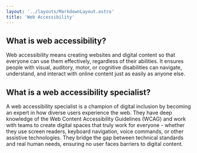 ```yaml
---
layout: '../layouts/MarkdownLayout.astro'
title: 'Web Accessibility'
---
```


## What is web accessibility?

Web accessibility means creating websites and digital content so that everyone can use them effectively, regardless of their abilities. It ensures people with visual, auditory, motor, or cognitive disabilities can navigate, understand, and interact with online content just as easily as anyone else.

## What is a web accessibility specialist?

A web accessibility specialist is a champion of digital inclusion by becoming an expert in how diverse users experience the web. They have deep knowledge of the Web Content Accessibility Guidelines (WCAG) and work with teams to create digital spaces that truly work for everyone - whether they use screen readers, keyboard navigation, voice commands, or other assistive technologies. They bridge the gap between technical standards and real human needs, ensuring no user faces barriers to digital content.